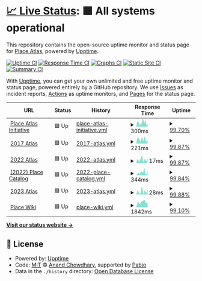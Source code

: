 # [📈 Live Status](https://status.place-atlas.stefanocoding.me): <!--live status--> **🟩 All systems operational**

This repository contains the open-source uptime monitor and status page for [Place Atlas](https://place-atlas.stefanocoding.me/), powered by [Upptime](https://github.com/upptime/upptime).

[![Uptime CI](https://github.com/placeAtlas/status/workflows/Uptime%20CI/badge.svg)](https://github.com/placeAtlas/status/actions?query=workflow%3A%22Uptime+CI%22)
[![Response Time CI](https://github.com/placeAtlas/status/workflows/Response%20Time%20CI/badge.svg)](https://github.com/placeAtlas/status/actions?query=workflow%3A%22Response+Time+CI%22)
[![Graphs CI](https://github.com/placeAtlas/status/workflows/Graphs%20CI/badge.svg)](https://github.com/placeAtlas/status/actions?query=workflow%3A%22Graphs+CI%22)
[![Static Site CI](https://github.com/placeAtlas/status/workflows/Static%20Site%20CI/badge.svg)](https://github.com/placeAtlas/status/actions?query=workflow%3A%22Static+Site+CI%22)
[![Summary CI](https://github.com/placeAtlas/status/workflows/Summary%20CI/badge.svg)](https://github.com/placeAtlas/status/actions?query=workflow%3A%22Summary+CI%22)

With [Upptime](https://upptime.js.org), you can get your own unlimited and free uptime monitor and status page, powered entirely by a GitHub repository. We use [Issues](https://github.com/placeAtlas/status/issues) as incident reports, [Actions](https://github.com/placeAtlas/status/actions) as uptime monitors, and [Pages](https://status.place-atlas.stefanocoding.me) for the status page.

<!--start: status pages-->
<!-- This summary is generated by Upptime (https://github.com/upptime/upptime) -->
<!-- Do not edit this manually, your changes will be overwritten -->
<!-- prettier-ignore -->
| URL | Status | History | Response Time | Uptime |
| --- | ------ | ------- | ------------- | ------ |
| <img alt="" src="https://icons.duckduckgo.com/ip3/place-atlas.stefanocoding.me.ico" height="13"> [Place Atlas Initiative](https://place-atlas.stefanocoding.me/) | 🟩 Up | [place-atlas-initiative.yml](https://github.com/placeAtlas/status/commits/HEAD/history/place-atlas-initiative.yml) | <details><summary><img alt="Response time graph" src="./graphs/place-atlas-initiative/response-time-week.png" height="20"> 300ms</summary><br><a href="https://status.place-atlas.stefanocoding.me/history/place-atlas-initiative"><img alt="Response time 269" src="https://img.shields.io/endpoint?url=https%3A%2F%2Fraw.githubusercontent.com%2FplaceAtlas%2Fstatus%2FHEAD%2Fapi%2Fplace-atlas-initiative%2Fresponse-time.json"></a><br><a href="https://status.place-atlas.stefanocoding.me/history/place-atlas-initiative"><img alt="24-hour response time 218" src="https://img.shields.io/endpoint?url=https%3A%2F%2Fraw.githubusercontent.com%2FplaceAtlas%2Fstatus%2FHEAD%2Fapi%2Fplace-atlas-initiative%2Fresponse-time-day.json"></a><br><a href="https://status.place-atlas.stefanocoding.me/history/place-atlas-initiative"><img alt="7-day response time 300" src="https://img.shields.io/endpoint?url=https%3A%2F%2Fraw.githubusercontent.com%2FplaceAtlas%2Fstatus%2FHEAD%2Fapi%2Fplace-atlas-initiative%2Fresponse-time-week.json"></a><br><a href="https://status.place-atlas.stefanocoding.me/history/place-atlas-initiative"><img alt="30-day response time 289" src="https://img.shields.io/endpoint?url=https%3A%2F%2Fraw.githubusercontent.com%2FplaceAtlas%2Fstatus%2FHEAD%2Fapi%2Fplace-atlas-initiative%2Fresponse-time-month.json"></a><br><a href="https://status.place-atlas.stefanocoding.me/history/place-atlas-initiative"><img alt="1-year response time 269" src="https://img.shields.io/endpoint?url=https%3A%2F%2Fraw.githubusercontent.com%2FplaceAtlas%2Fstatus%2FHEAD%2Fapi%2Fplace-atlas-initiative%2Fresponse-time-year.json"></a></details> | <details><summary><a href="https://status.place-atlas.stefanocoding.me/history/place-atlas-initiative">99.70%</a></summary><a href="https://status.place-atlas.stefanocoding.me/history/place-atlas-initiative"><img alt="All-time uptime 99.97%" src="https://img.shields.io/endpoint?url=https%3A%2F%2Fraw.githubusercontent.com%2FplaceAtlas%2Fstatus%2FHEAD%2Fapi%2Fplace-atlas-initiative%2Fuptime.json"></a><br><a href="https://status.place-atlas.stefanocoding.me/history/place-atlas-initiative"><img alt="24-hour uptime 100.00%" src="https://img.shields.io/endpoint?url=https%3A%2F%2Fraw.githubusercontent.com%2FplaceAtlas%2Fstatus%2FHEAD%2Fapi%2Fplace-atlas-initiative%2Fuptime-day.json"></a><br><a href="https://status.place-atlas.stefanocoding.me/history/place-atlas-initiative"><img alt="7-day uptime 99.70%" src="https://img.shields.io/endpoint?url=https%3A%2F%2Fraw.githubusercontent.com%2FplaceAtlas%2Fstatus%2FHEAD%2Fapi%2Fplace-atlas-initiative%2Fuptime-week.json"></a><br><a href="https://status.place-atlas.stefanocoding.me/history/place-atlas-initiative"><img alt="30-day uptime 99.85%" src="https://img.shields.io/endpoint?url=https%3A%2F%2Fraw.githubusercontent.com%2FplaceAtlas%2Fstatus%2FHEAD%2Fapi%2Fplace-atlas-initiative%2Fuptime-month.json"></a><br><a href="https://status.place-atlas.stefanocoding.me/history/place-atlas-initiative"><img alt="1-year uptime 99.97%" src="https://img.shields.io/endpoint?url=https%3A%2F%2Fraw.githubusercontent.com%2FplaceAtlas%2Fstatus%2FHEAD%2Fapi%2Fplace-atlas-initiative%2Fuptime-year.json"></a></details>
| <img alt="" src="https://icons.duckduckgo.com/ip3/2017.place-atlas.stefanocoding.me.ico" height="13"> [2017 Atlas](https://2017.place-atlas.stefanocoding.me/) | 🟩 Up | [2017-atlas.yml](https://github.com/placeAtlas/status/commits/HEAD/history/2017-atlas.yml) | <details><summary><img alt="Response time graph" src="./graphs/2017-atlas/response-time-week.png" height="20"> 221ms</summary><br><a href="https://status.place-atlas.stefanocoding.me/history/2017-atlas"><img alt="Response time 258" src="https://img.shields.io/endpoint?url=https%3A%2F%2Fraw.githubusercontent.com%2FplaceAtlas%2Fstatus%2FHEAD%2Fapi%2F2017-atlas%2Fresponse-time.json"></a><br><a href="https://status.place-atlas.stefanocoding.me/history/2017-atlas"><img alt="24-hour response time 179" src="https://img.shields.io/endpoint?url=https%3A%2F%2Fraw.githubusercontent.com%2FplaceAtlas%2Fstatus%2FHEAD%2Fapi%2F2017-atlas%2Fresponse-time-day.json"></a><br><a href="https://status.place-atlas.stefanocoding.me/history/2017-atlas"><img alt="7-day response time 221" src="https://img.shields.io/endpoint?url=https%3A%2F%2Fraw.githubusercontent.com%2FplaceAtlas%2Fstatus%2FHEAD%2Fapi%2F2017-atlas%2Fresponse-time-week.json"></a><br><a href="https://status.place-atlas.stefanocoding.me/history/2017-atlas"><img alt="30-day response time 259" src="https://img.shields.io/endpoint?url=https%3A%2F%2Fraw.githubusercontent.com%2FplaceAtlas%2Fstatus%2FHEAD%2Fapi%2F2017-atlas%2Fresponse-time-month.json"></a><br><a href="https://status.place-atlas.stefanocoding.me/history/2017-atlas"><img alt="1-year response time 258" src="https://img.shields.io/endpoint?url=https%3A%2F%2Fraw.githubusercontent.com%2FplaceAtlas%2Fstatus%2FHEAD%2Fapi%2F2017-atlas%2Fresponse-time-year.json"></a></details> | <details><summary><a href="https://status.place-atlas.stefanocoding.me/history/2017-atlas">99.87%</a></summary><a href="https://status.place-atlas.stefanocoding.me/history/2017-atlas"><img alt="All-time uptime 99.97%" src="https://img.shields.io/endpoint?url=https%3A%2F%2Fraw.githubusercontent.com%2FplaceAtlas%2Fstatus%2FHEAD%2Fapi%2F2017-atlas%2Fuptime.json"></a><br><a href="https://status.place-atlas.stefanocoding.me/history/2017-atlas"><img alt="24-hour uptime 100.00%" src="https://img.shields.io/endpoint?url=https%3A%2F%2Fraw.githubusercontent.com%2FplaceAtlas%2Fstatus%2FHEAD%2Fapi%2F2017-atlas%2Fuptime-day.json"></a><br><a href="https://status.place-atlas.stefanocoding.me/history/2017-atlas"><img alt="7-day uptime 99.87%" src="https://img.shields.io/endpoint?url=https%3A%2F%2Fraw.githubusercontent.com%2FplaceAtlas%2Fstatus%2FHEAD%2Fapi%2F2017-atlas%2Fuptime-week.json"></a><br><a href="https://status.place-atlas.stefanocoding.me/history/2017-atlas"><img alt="30-day uptime 99.97%" src="https://img.shields.io/endpoint?url=https%3A%2F%2Fraw.githubusercontent.com%2FplaceAtlas%2Fstatus%2FHEAD%2Fapi%2F2017-atlas%2Fuptime-month.json"></a><br><a href="https://status.place-atlas.stefanocoding.me/history/2017-atlas"><img alt="1-year uptime 99.97%" src="https://img.shields.io/endpoint?url=https%3A%2F%2Fraw.githubusercontent.com%2FplaceAtlas%2Fstatus%2FHEAD%2Fapi%2F2017-atlas%2Fuptime-year.json"></a></details>
| <img alt="" src="https://icons.duckduckgo.com/ip3/2017.place-atlas.stefanocoding.me.ico" height="13"> [2022 Atlas](https://2017.place-atlas.stefanocoding.me/) | 🟩 Up | [2022-atlas.yml](https://github.com/placeAtlas/status/commits/HEAD/history/2022-atlas.yml) | <details><summary><img alt="Response time graph" src="./graphs/2022-atlas/response-time-week.png" height="20"> 17ms</summary><br><a href="https://status.place-atlas.stefanocoding.me/history/2022-atlas"><img alt="Response time 32" src="https://img.shields.io/endpoint?url=https%3A%2F%2Fraw.githubusercontent.com%2FplaceAtlas%2Fstatus%2FHEAD%2Fapi%2F2022-atlas%2Fresponse-time.json"></a><br><a href="https://status.place-atlas.stefanocoding.me/history/2022-atlas"><img alt="24-hour response time 22" src="https://img.shields.io/endpoint?url=https%3A%2F%2Fraw.githubusercontent.com%2FplaceAtlas%2Fstatus%2FHEAD%2Fapi%2F2022-atlas%2Fresponse-time-day.json"></a><br><a href="https://status.place-atlas.stefanocoding.me/history/2022-atlas"><img alt="7-day response time 17" src="https://img.shields.io/endpoint?url=https%3A%2F%2Fraw.githubusercontent.com%2FplaceAtlas%2Fstatus%2FHEAD%2Fapi%2F2022-atlas%2Fresponse-time-week.json"></a><br><a href="https://status.place-atlas.stefanocoding.me/history/2022-atlas"><img alt="30-day response time 16" src="https://img.shields.io/endpoint?url=https%3A%2F%2Fraw.githubusercontent.com%2FplaceAtlas%2Fstatus%2FHEAD%2Fapi%2F2022-atlas%2Fresponse-time-month.json"></a><br><a href="https://status.place-atlas.stefanocoding.me/history/2022-atlas"><img alt="1-year response time 32" src="https://img.shields.io/endpoint?url=https%3A%2F%2Fraw.githubusercontent.com%2FplaceAtlas%2Fstatus%2FHEAD%2Fapi%2F2022-atlas%2Fresponse-time-year.json"></a></details> | <details><summary><a href="https://status.place-atlas.stefanocoding.me/history/2022-atlas">99.87%</a></summary><a href="https://status.place-atlas.stefanocoding.me/history/2022-atlas"><img alt="All-time uptime 99.99%" src="https://img.shields.io/endpoint?url=https%3A%2F%2Fraw.githubusercontent.com%2FplaceAtlas%2Fstatus%2FHEAD%2Fapi%2F2022-atlas%2Fuptime.json"></a><br><a href="https://status.place-atlas.stefanocoding.me/history/2022-atlas"><img alt="24-hour uptime 100.00%" src="https://img.shields.io/endpoint?url=https%3A%2F%2Fraw.githubusercontent.com%2FplaceAtlas%2Fstatus%2FHEAD%2Fapi%2F2022-atlas%2Fuptime-day.json"></a><br><a href="https://status.place-atlas.stefanocoding.me/history/2022-atlas"><img alt="7-day uptime 99.87%" src="https://img.shields.io/endpoint?url=https%3A%2F%2Fraw.githubusercontent.com%2FplaceAtlas%2Fstatus%2FHEAD%2Fapi%2F2022-atlas%2Fuptime-week.json"></a><br><a href="https://status.place-atlas.stefanocoding.me/history/2022-atlas"><img alt="30-day uptime 99.97%" src="https://img.shields.io/endpoint?url=https%3A%2F%2Fraw.githubusercontent.com%2FplaceAtlas%2Fstatus%2FHEAD%2Fapi%2F2022-atlas%2Fuptime-month.json"></a><br><a href="https://status.place-atlas.stefanocoding.me/history/2022-atlas"><img alt="1-year uptime 99.99%" src="https://img.shields.io/endpoint?url=https%3A%2F%2Fraw.githubusercontent.com%2FplaceAtlas%2Fstatus%2FHEAD%2Fapi%2F2022-atlas%2Fuptime-year.json"></a></details>
| <img alt="" src="https://icons.duckduckgo.com/ip3/place-catalog.stefanocoding.me.ico" height="13"> [(2022) Place Catalog](https://place-catalog.stefanocoding.me/) | 🟩 Up | [2022-place-catalog.yml](https://github.com/placeAtlas/status/commits/HEAD/history/2022-place-catalog.yml) | <details><summary><img alt="Response time graph" src="./graphs/2022-place-catalog/response-time-week.png" height="20"> 344ms</summary><br><a href="https://status.place-atlas.stefanocoding.me/history/2022-place-catalog"><img alt="Response time 297" src="https://img.shields.io/endpoint?url=https%3A%2F%2Fraw.githubusercontent.com%2FplaceAtlas%2Fstatus%2FHEAD%2Fapi%2F2022-place-catalog%2Fresponse-time.json"></a><br><a href="https://status.place-atlas.stefanocoding.me/history/2022-place-catalog"><img alt="24-hour response time 515" src="https://img.shields.io/endpoint?url=https%3A%2F%2Fraw.githubusercontent.com%2FplaceAtlas%2Fstatus%2FHEAD%2Fapi%2F2022-place-catalog%2Fresponse-time-day.json"></a><br><a href="https://status.place-atlas.stefanocoding.me/history/2022-place-catalog"><img alt="7-day response time 344" src="https://img.shields.io/endpoint?url=https%3A%2F%2Fraw.githubusercontent.com%2FplaceAtlas%2Fstatus%2FHEAD%2Fapi%2F2022-place-catalog%2Fresponse-time-week.json"></a><br><a href="https://status.place-atlas.stefanocoding.me/history/2022-place-catalog"><img alt="30-day response time 263" src="https://img.shields.io/endpoint?url=https%3A%2F%2Fraw.githubusercontent.com%2FplaceAtlas%2Fstatus%2FHEAD%2Fapi%2F2022-place-catalog%2Fresponse-time-month.json"></a><br><a href="https://status.place-atlas.stefanocoding.me/history/2022-place-catalog"><img alt="1-year response time 297" src="https://img.shields.io/endpoint?url=https%3A%2F%2Fraw.githubusercontent.com%2FplaceAtlas%2Fstatus%2FHEAD%2Fapi%2F2022-place-catalog%2Fresponse-time-year.json"></a></details> | <details><summary><a href="https://status.place-atlas.stefanocoding.me/history/2022-place-catalog">99.84%</a></summary><a href="https://status.place-atlas.stefanocoding.me/history/2022-place-catalog"><img alt="All-time uptime 99.97%" src="https://img.shields.io/endpoint?url=https%3A%2F%2Fraw.githubusercontent.com%2FplaceAtlas%2Fstatus%2FHEAD%2Fapi%2F2022-place-catalog%2Fuptime.json"></a><br><a href="https://status.place-atlas.stefanocoding.me/history/2022-place-catalog"><img alt="24-hour uptime 100.00%" src="https://img.shields.io/endpoint?url=https%3A%2F%2Fraw.githubusercontent.com%2FplaceAtlas%2Fstatus%2FHEAD%2Fapi%2F2022-place-catalog%2Fuptime-day.json"></a><br><a href="https://status.place-atlas.stefanocoding.me/history/2022-place-catalog"><img alt="7-day uptime 99.84%" src="https://img.shields.io/endpoint?url=https%3A%2F%2Fraw.githubusercontent.com%2FplaceAtlas%2Fstatus%2FHEAD%2Fapi%2F2022-place-catalog%2Fuptime-week.json"></a><br><a href="https://status.place-atlas.stefanocoding.me/history/2022-place-catalog"><img alt="30-day uptime 99.88%" src="https://img.shields.io/endpoint?url=https%3A%2F%2Fraw.githubusercontent.com%2FplaceAtlas%2Fstatus%2FHEAD%2Fapi%2F2022-place-catalog%2Fuptime-month.json"></a><br><a href="https://status.place-atlas.stefanocoding.me/history/2022-place-catalog"><img alt="1-year uptime 99.97%" src="https://img.shields.io/endpoint?url=https%3A%2F%2Fraw.githubusercontent.com%2FplaceAtlas%2Fstatus%2FHEAD%2Fapi%2F2022-place-catalog%2Fuptime-year.json"></a></details>
| <img alt="" src="https://icons.duckduckgo.com/ip3/2017.place-atlas.stefanocoding.me.ico" height="13"> [2023 Atlas](https://2017.place-atlas.stefanocoding.me/) | 🟩 Up | [2023-atlas.yml](https://github.com/placeAtlas/status/commits/HEAD/history/2023-atlas.yml) | <details><summary><img alt="Response time graph" src="./graphs/2023-atlas/response-time-week.png" height="20"> 28ms</summary><br><a href="https://status.place-atlas.stefanocoding.me/history/2023-atlas"><img alt="Response time 40" src="https://img.shields.io/endpoint?url=https%3A%2F%2Fraw.githubusercontent.com%2FplaceAtlas%2Fstatus%2FHEAD%2Fapi%2F2023-atlas%2Fresponse-time.json"></a><br><a href="https://status.place-atlas.stefanocoding.me/history/2023-atlas"><img alt="24-hour response time 41" src="https://img.shields.io/endpoint?url=https%3A%2F%2Fraw.githubusercontent.com%2FplaceAtlas%2Fstatus%2FHEAD%2Fapi%2F2023-atlas%2Fresponse-time-day.json"></a><br><a href="https://status.place-atlas.stefanocoding.me/history/2023-atlas"><img alt="7-day response time 28" src="https://img.shields.io/endpoint?url=https%3A%2F%2Fraw.githubusercontent.com%2FplaceAtlas%2Fstatus%2FHEAD%2Fapi%2F2023-atlas%2Fresponse-time-week.json"></a><br><a href="https://status.place-atlas.stefanocoding.me/history/2023-atlas"><img alt="30-day response time 27" src="https://img.shields.io/endpoint?url=https%3A%2F%2Fraw.githubusercontent.com%2FplaceAtlas%2Fstatus%2FHEAD%2Fapi%2F2023-atlas%2Fresponse-time-month.json"></a><br><a href="https://status.place-atlas.stefanocoding.me/history/2023-atlas"><img alt="1-year response time 40" src="https://img.shields.io/endpoint?url=https%3A%2F%2Fraw.githubusercontent.com%2FplaceAtlas%2Fstatus%2FHEAD%2Fapi%2F2023-atlas%2Fresponse-time-year.json"></a></details> | <details><summary><a href="https://status.place-atlas.stefanocoding.me/history/2023-atlas">99.88%</a></summary><a href="https://status.place-atlas.stefanocoding.me/history/2023-atlas"><img alt="All-time uptime 99.96%" src="https://img.shields.io/endpoint?url=https%3A%2F%2Fraw.githubusercontent.com%2FplaceAtlas%2Fstatus%2FHEAD%2Fapi%2F2023-atlas%2Fuptime.json"></a><br><a href="https://status.place-atlas.stefanocoding.me/history/2023-atlas"><img alt="24-hour uptime 100.00%" src="https://img.shields.io/endpoint?url=https%3A%2F%2Fraw.githubusercontent.com%2FplaceAtlas%2Fstatus%2FHEAD%2Fapi%2F2023-atlas%2Fuptime-day.json"></a><br><a href="https://status.place-atlas.stefanocoding.me/history/2023-atlas"><img alt="7-day uptime 99.88%" src="https://img.shields.io/endpoint?url=https%3A%2F%2Fraw.githubusercontent.com%2FplaceAtlas%2Fstatus%2FHEAD%2Fapi%2F2023-atlas%2Fuptime-week.json"></a><br><a href="https://status.place-atlas.stefanocoding.me/history/2023-atlas"><img alt="30-day uptime 99.87%" src="https://img.shields.io/endpoint?url=https%3A%2F%2Fraw.githubusercontent.com%2FplaceAtlas%2Fstatus%2FHEAD%2Fapi%2F2023-atlas%2Fuptime-month.json"></a><br><a href="https://status.place-atlas.stefanocoding.me/history/2023-atlas"><img alt="1-year uptime 99.96%" src="https://img.shields.io/endpoint?url=https%3A%2F%2Fraw.githubusercontent.com%2FplaceAtlas%2Fstatus%2FHEAD%2Fapi%2F2023-atlas%2Fuptime-year.json"></a></details>
| <img alt="" src="https://icons.duckduckgo.com/ip3/place-wiki.stefanocoding.me.ico" height="13"> [Place Wiki](https://place-wiki.stefanocoding.me/) | 🟩 Up | [place-wiki.yml](https://github.com/placeAtlas/status/commits/HEAD/history/place-wiki.yml) | <details><summary><img alt="Response time graph" src="./graphs/place-wiki/response-time-week.png" height="20"> 1842ms</summary><br><a href="https://status.place-atlas.stefanocoding.me/history/place-wiki"><img alt="Response time 1205" src="https://img.shields.io/endpoint?url=https%3A%2F%2Fraw.githubusercontent.com%2FplaceAtlas%2Fstatus%2FHEAD%2Fapi%2Fplace-wiki%2Fresponse-time.json"></a><br><a href="https://status.place-atlas.stefanocoding.me/history/place-wiki"><img alt="24-hour response time 2773" src="https://img.shields.io/endpoint?url=https%3A%2F%2Fraw.githubusercontent.com%2FplaceAtlas%2Fstatus%2FHEAD%2Fapi%2Fplace-wiki%2Fresponse-time-day.json"></a><br><a href="https://status.place-atlas.stefanocoding.me/history/place-wiki"><img alt="7-day response time 1842" src="https://img.shields.io/endpoint?url=https%3A%2F%2Fraw.githubusercontent.com%2FplaceAtlas%2Fstatus%2FHEAD%2Fapi%2Fplace-wiki%2Fresponse-time-week.json"></a><br><a href="https://status.place-atlas.stefanocoding.me/history/place-wiki"><img alt="30-day response time 1390" src="https://img.shields.io/endpoint?url=https%3A%2F%2Fraw.githubusercontent.com%2FplaceAtlas%2Fstatus%2FHEAD%2Fapi%2Fplace-wiki%2Fresponse-time-month.json"></a><br><a href="https://status.place-atlas.stefanocoding.me/history/place-wiki"><img alt="1-year response time 1205" src="https://img.shields.io/endpoint?url=https%3A%2F%2Fraw.githubusercontent.com%2FplaceAtlas%2Fstatus%2FHEAD%2Fapi%2Fplace-wiki%2Fresponse-time-year.json"></a></details> | <details><summary><a href="https://status.place-atlas.stefanocoding.me/history/place-wiki">99.10%</a></summary><a href="https://status.place-atlas.stefanocoding.me/history/place-wiki"><img alt="All-time uptime 99.97%" src="https://img.shields.io/endpoint?url=https%3A%2F%2Fraw.githubusercontent.com%2FplaceAtlas%2Fstatus%2FHEAD%2Fapi%2Fplace-wiki%2Fuptime.json"></a><br><a href="https://status.place-atlas.stefanocoding.me/history/place-wiki"><img alt="24-hour uptime 93.72%" src="https://img.shields.io/endpoint?url=https%3A%2F%2Fraw.githubusercontent.com%2FplaceAtlas%2Fstatus%2FHEAD%2Fapi%2Fplace-wiki%2Fuptime-day.json"></a><br><a href="https://status.place-atlas.stefanocoding.me/history/place-wiki"><img alt="7-day uptime 99.10%" src="https://img.shields.io/endpoint?url=https%3A%2F%2Fraw.githubusercontent.com%2FplaceAtlas%2Fstatus%2FHEAD%2Fapi%2Fplace-wiki%2Fuptime-week.json"></a><br><a href="https://status.place-atlas.stefanocoding.me/history/place-wiki"><img alt="30-day uptime 99.79%" src="https://img.shields.io/endpoint?url=https%3A%2F%2Fraw.githubusercontent.com%2FplaceAtlas%2Fstatus%2FHEAD%2Fapi%2Fplace-wiki%2Fuptime-month.json"></a><br><a href="https://status.place-atlas.stefanocoding.me/history/place-wiki"><img alt="1-year uptime 99.97%" src="https://img.shields.io/endpoint?url=https%3A%2F%2Fraw.githubusercontent.com%2FplaceAtlas%2Fstatus%2FHEAD%2Fapi%2Fplace-wiki%2Fuptime-year.json"></a></details>

<!--end: status pages-->

[**Visit our status website →**](https://status.place-atlas.stefanocoding.me)

## 📄 License

- Powered by: [Upptime](https://github.com/upptime/upptime)
- Code: [MIT](./LICENSE) © [Anand Chowdhary](https://anandchowdhary.com), supported by [Pabio](https://pabio.com)
- Data in the `./history` directory: [Open Database License](https://opendatacommons.org/licenses/odbl/1-0/)
